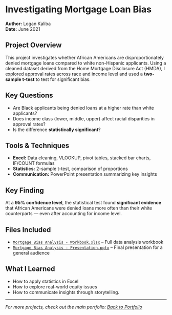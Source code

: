 # Investigating Mortgage Loan Bias
**Author:** Logan Kaliba  
**Date:** June 2021  

## Project Overview
This project investigates whether African Americans are disproportionately denied mortgage loans compared to white non-Hispanic applicants. Using a cleaned dataset derived from the Home Mortgage Disclosure Act (HMDA), I explored approval rates across race and income level and used a **two-sample t-test** to test for significant bias.

## Key Questions
- Are Black applicants being denied loans at a higher rate than white applicants?
- Does income class (lower, middle, upper) affect racial disparities in approval rates?
- Is the difference **statistically significant**?

## Tools & Techniques
- **Excel:** Data cleaning, VLOOKUP, pivot tables, stacked bar charts, IF/COUNT formulas  
- **Statistics:** 2-sample t-test, comparison of proportions  
- **Communication:** PowerPoint presentation summarizing key insights

## Key Finding
At a **95% confidence level**, the statistical test found **significant evidence** that African Americans were denied loans more often than their white counterparts — even after accounting for income level.

## Files Included
- [`Mortgage Bias Analysis - Workbook.xlsx`](https://raw.githubusercontent.com/lkaliba/Data_Analysis_Portfolio/main/mortgage_bias_analysis/Mortgage_Bias_Analysis_-_Workbook.xlsx) – Full data analysis workbook    
- [`Mortgage Bias Analysis - Presentation.pptx`](https://raw.githubusercontent.com/lkaliba/Data_Analysis_Portfolio/main/mortgage_bias_analysis/Mortgage_Bias_Analysis_-_Presentation.pptx) – Final presentation for a general audience

## What I Learned
- How to apply statistics in Excel
- How to explore real-world equity issues
- How to communicate insights through storytelling.

---

*For more projects, check out the main portfolio: [Back to Portfolio](../README.md)*
